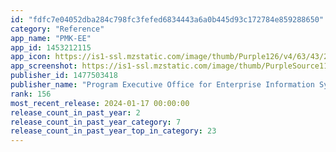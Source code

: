 ```yaml
---
id: "fdfc7e04052dba284c798fc3fefed6834443a6a0b445d93c172784e859288650"
category: "Reference"
app_name: "PMK-EE"
app_id: 1453212115
app_icon: https://is1-ssl.mzstatic.com/image/thumb/Purple126/v4/63/43/29/6343296e-cc09-9535-1ff8-4c0124094686/AppIcon-1x_U007emarketing-5-85-220.png/1024x1024bb.png
app_screenshot: https://is1-ssl.mzstatic.com/image/thumb/PurpleSource116/v4/8d/99/f2/8d99f266-4c80-87c7-abc1-0a1e7317870c/80bb6619-37f8-4a1c-8edc-e4cb0ed55c07_iphone-xl-01-01.png/1242x2688bb.png
publisher_id: 1477503418
publisher_name: "Program Executive Office for Enterprise Information Systems, Sea Warrior Program"
rank: 156
most_recent_release: 2024-01-17 00:00:00
release_count_in_past_year: 2
release_count_in_past_year_category: 7
release_count_in_past_year_top_in_category: 23
---
```

